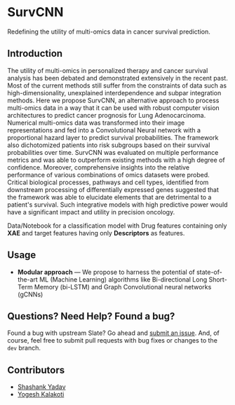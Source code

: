 # SurvCNN

Redefining the utility of multi-omics data in cancer survival prediction.

Introduction
------------

The utility of multi-omics in personalized therapy and cancer survival analysis has been debated and demonstrated extensively in the recent past. Most of the current methods still suffer from the constraints of data such as high-dimensionality, unexplained interdependence and subpar integration methods. Here we propose SurvCNN, an alternative approach to process multi-omics data in a way that it can be used with robust computer vision architectures to predict cancer prognosis for Lung Adenocarcinoma. Numerical multi-omics data was transformed into their image representations and fed into a Convolutional Neural network with a proportional hazard layer to predict survival probabilities. The framework also dichotomized patients into risk subgroups based on their survival probabilities over time. SurvCNN was evaluated on multiple performance metrics and was able to outperform existing methods with a high degree of confidence. Moreover, comprehensive insights into the relative performance of various combinations of omics datasets were probed. Critical biological processes, pathways and cell types, identified from downstream processing of differentially expressed genes suggested that the framework was able to elucidate elements that are detrimental to a patient's survival. Such integrative models with high predictive power would have a significant impact and utility in precision oncology.

Data/Notebook for a classification model with Drug features containing only **XAE** and target features having only **Descriptors** as features.

Usage
------------

* **Modular approach** — We propose to harness the potential of state-of-the-art ML (Machine Learning) algorithms like Bi-directional Long Short-Term Memory (bi-LSTM) and Graph Convolutional neural networks (gCNNs)

Questions? Need Help? Found a bug?
--------------------
Found a bug with upstream Slate? Go ahead and [submit an issue](https://github.com/iamysk/dNNDR/issues). And, of course, feel free to submit pull requests with bug fixes or changes to the `dev` branch.

Contributors
--------------------
- [Shashank Yadav](https://github.com/xinformatics)
- [Yogesh Kalakoti](https://github.com/iamysk)
